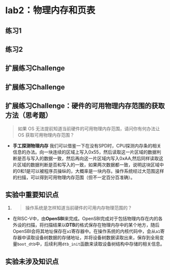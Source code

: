 # lab2：物理内存和页表
## 练习1
## 练习2
## 扩展练习Challenge
## 扩展练习Challenge
## 扩展练习Challenge：硬件的可用物理内存范围的获取方法（思考题）
> 如果 OS 无法提前知道当前硬件的可用物理内存范围，请问你有何办法让 OS 获取可用物理内存范围？
- **手工探测物理内存** 我们可以借鉴一下在没有SPD时，CPU探测内存条的相关信息的办法。向一块连续的区域上写入0x55，然后读取这一片区域的数据判断是否与写入的数据一致，然后再向这一片区域内写入0xAA,然后同样读取这片区域的数据判断是否和写入的一致，如果两次数据都一致，说明这块区域中的0和1是可以被程序员操纵的，大概率是一块内存。操作系统经过大范围这样的扫描，可以得到可用物理内存范围（但不一定百分百准确）。
## 实验中重要知识点
1. > 操作系统是怎样知道当前硬件的可用内存物理范围的？

- 在RISC-V中，由**OpenSBI**来完成。OpenSBI完成对于包括物理内存在内的各外设的扫描，将扫描结果以**DTB**的格式保存在物理内存中的某个地方，随后OpenSBI会将其地址保存在`a1`寄存器中。在操作系统的内核代码中，会从`a1`寄存器中读取设备树数据的存储地址，并将设备树数据读取出来，保存到全局变量`boot_dtb`中，后续利用`dtb_init`函数来读取设备树结构中存储的相关信息。
## 实验未涉及知识点